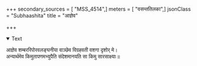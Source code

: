 +++
secondary_sources = [ "MSS_4514",]
meters = [ "वसन्ततिलका",]
jsonClass = "Subhaashita"
title = "आज्ञेव"

+++

<details open><summary>Text</summary>

आज्ञेव शम्बररिपोरवलङ्घनीया वाञ्छेव विग्रहवती वशगा दृशोर् मे।  
अन्यार्थमेव किमुतापणमभ्युपैति संदेशमानयति सा किमु सारसाक्ष्याः॥
</details>
